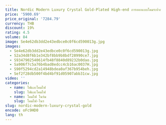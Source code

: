 ```yaml
---
title: Nordic Modern Luxury Crystal Gold-Plated High-end การออกแบบโคมระย้าสําหรับห้องนั่งเล่นล็อบบี้โรงแรมร้านอาหารสาขาตกแต่ง LED
price: '5900.69'
price_original: '7284.79'
currency: THB
discount: 19%
rating: 4.5
volume: 84
image: Se4e62db3dd2e43edbce0c0f6cd590013g.jpg
images:
  - Se4e62db3dd2e43edbce0c0f6cd590013g.jpg
  - S2a34d8f6b1e342bf8bb9b8bdf28990ce7.jpg
  - S9347902540614fb48f8840d89232b0dao.jpg
  - Sa906f7c5a76b4bad8edcc4cb16ac0037H.jpg
  - S90f5294cd2a14948bdea0af367b954beh.jpg
  - Sef2f28db500f4bd4bf91d05907abb31cw.jpg
video: ''
categories:
  - name: ไฟและโคมไฟ
    slug: ไฟและโคมไฟ
  - name: โคมไฟ ในร่ม
    slug: โคมไฟ-ในร
slug: nordic-modern-luxury-crystal-gold
encode: oFc9HD0
lang: th
---
```

  